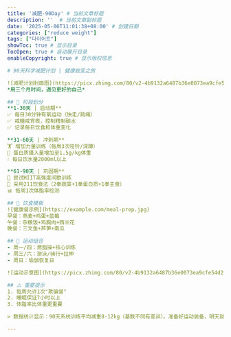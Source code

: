```yaml
---
title: '减肥-90Day' # 当前文章标题
description: ''  # 当前文章副标题
date: '2025-05-06T11:01:38+08:00' # 创建日期
categories: ["reduce weight"]
tags: ["다이어트"]
showToc: true # 显示目录
TocOpen: true # 自动展开目录
enableCopyright: true # 显示版权信息

# 90天科学减肥计划 | 健康蜕变之旅

![减肥计划封面图](https://picx.zhimg.com/80/v2-4b9132a6487b36e0073ea9cfe54d28eb_.jpeg)  
*用三个月时间，遇见更好的自己*

## 📅 阶段划分
**1-30天 | 启动期**  
✅ 每日30分钟有氧运动（快走/跳绳）  
✅ 戒糖戒宵夜，控制精制碳水  
✅ 记录每日饮食和体重变化  

**31-60天 | 冲刺期**  
🏋️ 增加力量训练（每周3次哑铃/深蹲）  
🥗 蛋白质摄入量增加至1.5g/kg体重  
💧 每日饮水量2000ml以上  

**61-90天 | 巩固期**  
🚴 尝试HIIT高强度间歇训练  
🥦 采用211饮食法（2拳蔬菜+1拳蛋白质+1拳主食）  
📊 每周1次体脂率检测  

## 🍱 饮食模板
![健康餐示例](https://example.com/meal-prep.jpg)  
早餐：燕麦+鸡蛋+蓝莓  
午餐：杂粮饭+鸡胸肉+西兰花  
晚餐：三文鱼+芦笋+南瓜  

## 💪 运动组合
- 周一/四：燃脂操+核心训练  
- 周三/六：游泳/骑行+拉伸  
- 周日：瑜伽恢复日  

![运动示意图](https://picx.zhimg.com/80/v2-4b9132a6487b36e0073ea9cfe54d28eb_.jpeg)

## ⚠️ 重要提示
1. 每周允许1次"欺骗餐"  
2. 睡眠保证7小时以上  
3. 体脂率比体重更重要  

> 数据统计显示：90天系统训练平均减重8-12kg（基数不同有差异）。准备好运动装备，明天就开始你的蜕变之旅吧！🌟

---
```


